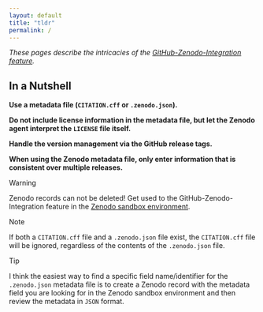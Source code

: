 ```yaml
---
layout: default
title: "tldr"
permalink: /
---
```


*These pages describe the intricacies of the [GitHub-Zenodo-Integration feature](https://help.zenodo.org/docs/profile/linking-accounts/).*

## In a Nutshell


**Use a metadata file (`CITATION.cff` or `.zenodo.json`).**
  
**Do not include license information in the metadata file, but let the
Zenodo agent interpret the `LICENSE` file itself.**

**Handle the version management via the GitHub release tags.**
 
**When using the Zenodo metadata file, only enter
information that is consistent over multiple releases.**

> [!WARNING]
> Zenodo records can not be deleted! Get used to the GitHub-Zenodo-Integration feature in the [Zenodo sandbox environment](https://sandbox.zenodo.org/login/). 

> [!NOTE]
>  If both a `CITATION.cff` file and a `.zenodo.json` file exist, the `CITATION.cff` file will be ignored, regardless of the contents of the `.zenodo.json` file.

> [!TIP]
> I think the easiest way to find a specific field name/identifier for the `.zenodo.json` metadata file is to create a Zenodo record with the metadata field you are looking for in the Zenodo sandbox environment and then review the metadata in `JSON` format. 